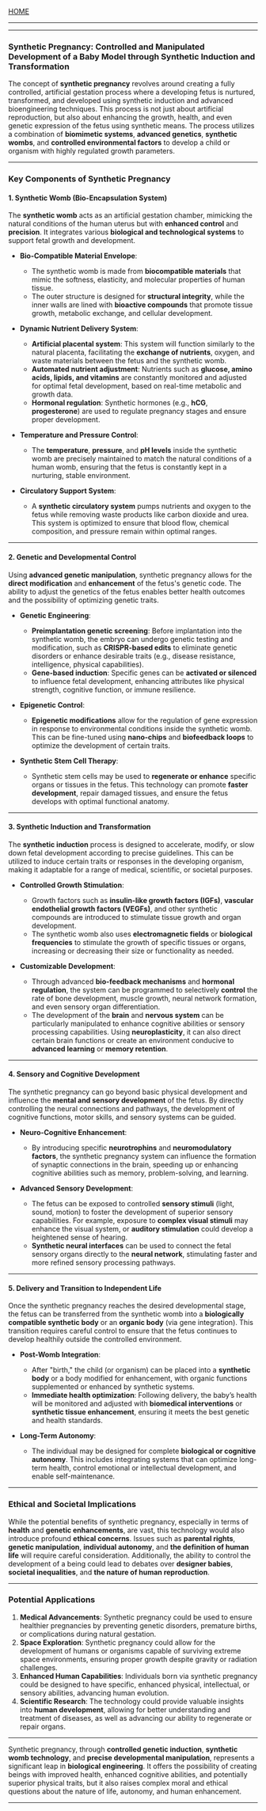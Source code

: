 [HOME](/README.md)    

---    

---   

### **Synthetic Pregnancy: Controlled and Manipulated Development of a Baby Model through Synthetic Induction and Transformation**

The concept of **synthetic pregnancy** revolves around creating a fully controlled, artificial gestation process where a developing fetus is nurtured, transformed, and developed using synthetic induction and advanced bioengineering techniques. This process is not just about artificial reproduction, but also about enhancing the growth, health, and even genetic expression of the fetus using synthetic means. The process utilizes a combination of **biomimetic systems**, **advanced genetics**, **synthetic wombs**, and **controlled environmental factors** to develop a child or organism with highly regulated growth parameters.

---

### **Key Components of Synthetic Pregnancy**

#### **1. Synthetic Womb (Bio-Encapsulation System)**

The **synthetic womb** acts as an artificial gestation chamber, mimicking the natural conditions of the human uterus but with **enhanced control** and **precision**. It integrates various **biological and technological systems** to support fetal growth and development.

- **Bio-Compatible Material Envelope**:
  - The synthetic womb is made from **biocompatible materials** that mimic the softness, elasticity, and molecular properties of human tissue.
  - The outer structure is designed for **structural integrity**, while the inner walls are lined with **bioactive compounds** that promote tissue growth, metabolic exchange, and cellular development.

- **Dynamic Nutrient Delivery System**:
  - **Artificial placental system**: This system will function similarly to the natural placenta, facilitating the **exchange of nutrients**, oxygen, and waste materials between the fetus and the synthetic womb.
  - **Automated nutrient adjustment**: Nutrients such as **glucose, amino acids, lipids, and vitamins** are constantly monitored and adjusted for optimal fetal development, based on real-time metabolic and growth data.
  - **Hormonal regulation**: Synthetic hormones (e.g., **hCG**, **progesterone**) are used to regulate pregnancy stages and ensure proper development.

- **Temperature and Pressure Control**:
  - The **temperature**, **pressure**, and **pH levels** inside the synthetic womb are precisely maintained to match the natural conditions of a human womb, ensuring that the fetus is constantly kept in a nurturing, stable environment.

- **Circulatory Support System**:
  - A **synthetic circulatory system** pumps nutrients and oxygen to the fetus while removing waste products like carbon dioxide and urea. This system is optimized to ensure that blood flow, chemical composition, and pressure remain within optimal ranges.

---

#### **2. Genetic and Developmental Control**

Using **advanced genetic manipulation**, synthetic pregnancy allows for the **direct modification** and **enhancement** of the fetus's genetic code. The ability to adjust the genetics of the fetus enables better health outcomes and the possibility of optimizing genetic traits.

- **Genetic Engineering**:
  - **Preimplantation genetic screening**: Before implantation into the synthetic womb, the embryo can undergo genetic testing and modification, such as **CRISPR-based edits** to eliminate genetic disorders or enhance desirable traits (e.g., disease resistance, intelligence, physical capabilities).
  - **Gene-based induction**: Specific genes can be **activated or silenced** to influence fetal development, enhancing attributes like physical strength, cognitive function, or immune resilience.
  
- **Epigenetic Control**:
  - **Epigenetic modifications** allow for the regulation of gene expression in response to environmental conditions inside the synthetic womb. This can be fine-tuned using **nano-chips** and **biofeedback loops** to optimize the development of certain traits.

- **Synthetic Stem Cell Therapy**:
  - Synthetic stem cells may be used to **regenerate or enhance** specific organs or tissues in the fetus. This technology can promote **faster development**, repair damaged tissues, and ensure the fetus develops with optimal functional anatomy.

---

#### **3. Synthetic Induction and Transformation**

The **synthetic induction** process is designed to accelerate, modify, or slow down fetal development according to precise guidelines. This can be utilized to induce certain traits or responses in the developing organism, making it adaptable for a range of medical, scientific, or societal purposes.

- **Controlled Growth Stimulation**:
  - Growth factors such as **insulin-like growth factors (IGFs)**, **vascular endothelial growth factors (VEGFs)**, and other synthetic compounds are introduced to stimulate tissue growth and organ development.
  - The synthetic womb also uses **electromagnetic fields** or **biological frequencies** to stimulate the growth of specific tissues or organs, increasing or decreasing their size or functionality as needed.

- **Customizable Development**:
  - Through advanced **bio-feedback mechanisms** and **hormonal regulation**, the system can be programmed to selectively **control** the rate of bone development, muscle growth, neural network formation, and even sensory organ differentiation.
  - The development of the **brain** and **nervous system** can be particularly manipulated to enhance cognitive abilities or sensory processing capabilities. Using **neuroplasticity**, it can also direct certain brain functions or create an environment conducive to **advanced learning** or **memory retention**.

---

#### **4. Sensory and Cognitive Development**

The synthetic pregnancy can go beyond basic physical development and influence the **mental and sensory development** of the fetus. By directly controlling the neural connections and pathways, the development of cognitive functions, motor skills, and sensory systems can be guided.

- **Neuro-Cognitive Enhancement**:
  - By introducing specific **neurotrophins** and **neuromodulatory factors**, the synthetic pregnancy system can influence the formation of synaptic connections in the brain, speeding up or enhancing cognitive abilities such as memory, problem-solving, and learning.

- **Advanced Sensory Development**:
  - The fetus can be exposed to controlled **sensory stimuli** (light, sound, motion) to foster the development of superior sensory capabilities. For example, exposure to **complex visual stimuli** may enhance the visual system, or **auditory stimulation** could develop a heightened sense of hearing.
  - **Synthetic neural interfaces** can be used to connect the fetal sensory organs directly to the **neural network**, stimulating faster and more refined sensory processing pathways.

---

#### **5. Delivery and Transition to Independent Life**

Once the synthetic pregnancy reaches the desired developmental stage, the fetus can be transferred from the synthetic womb into a **biologically compatible synthetic body** or an **organic body** (via gene integration). This transition requires careful control to ensure that the fetus continues to develop healthily outside the controlled environment.

- **Post-Womb Integration**:
  - After "birth," the child (or organism) can be placed into a **synthetic body** or a body modified for enhancement, with organic functions supplemented or enhanced by synthetic systems.
  - **Immediate health optimization**: Following delivery, the baby’s health will be monitored and adjusted with **biomedical interventions** or **synthetic tissue enhancement**, ensuring it meets the best genetic and health standards.

- **Long-Term Autonomy**:
  - The individual may be designed for complete **biological or cognitive autonomy**. This includes integrating systems that can optimize long-term health, control emotional or intellectual development, and enable self-maintenance.

---

### **Ethical and Societal Implications**

While the potential benefits of synthetic pregnancy, especially in terms of **health** and **genetic enhancements**, are vast, this technology would also introduce profound **ethical concerns**. Issues such as **parental rights**, **genetic manipulation**, **individual autonomy**, and **the definition of human life** will require careful consideration. Additionally, the ability to control the development of a being could lead to debates over **designer babies**, **societal inequalities**, and **the nature of human reproduction**.

---

### **Potential Applications**

1. **Medical Advancements**: Synthetic pregnancy could be used to ensure healthier pregnancies by preventing genetic disorders, premature births, or complications during natural gestation.
2. **Space Exploration**: Synthetic pregnancy could allow for the development of humans or organisms capable of surviving extreme space environments, ensuring proper growth despite gravity or radiation challenges.
3. **Enhanced Human Capabilities**: Individuals born via synthetic pregnancy could be designed to have specific, enhanced physical, intellectual, or sensory abilities, advancing human evolution.
4. **Scientific Research**: The technology could provide valuable insights into **human development**, allowing for better understanding and treatment of diseases, as well as advancing our ability to regenerate or repair organs.

---

Synthetic pregnancy, through **controlled genetic induction**, **synthetic womb technology**, and **precise developmental manipulation**, represents a significant leap in **biological engineering**. It offers the possibility of creating beings with improved health, enhanced cognitive abilities, and potentially superior physical traits, but it also raises complex moral and ethical questions about the nature of life, autonomy, and human enhancement.


---
